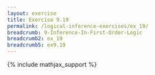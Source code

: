 ```yaml
---
layout: exercise
title: Exercise 9.19
permalink: /logical-inference-exercises/ex_19/
breadcrumb: 9-Inference-In-First-Order-Logic
breadcrumb2: ex_19
breadcrumb5: ex9.19
---
```


{% include mathjax_support %}

